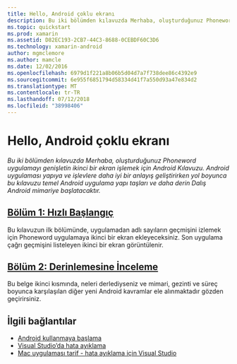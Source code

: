 ```yaml
---
title: Hello, Android çoklu ekranı
description: Bu iki bölümden kılavuzda Merhaba, oluşturduğunuz Phoneword uygulamayı genişletin ikinci bir ekran işlemek için Android Kılavuzu. Android uygulaması yapıya ve işlevlere daha iyi bir anlayış geliştirirken yol boyunca bu kılavuzu temel Android uygulama yapı taşları ve daha derin Dalış Android mimariye başlatacaktır.
ms.topic: quickstart
ms.prod: xamarin
ms.assetid: D82EC193-2CB7-44C3-8688-0CEBDF60C3D6
ms.technology: xamarin-android
author: mgmclemore
ms.author: mamcle
ms.date: 12/02/2016
ms.openlocfilehash: 6979d1f221a8b06b5d04d7a7f738dee86c4392e9
ms.sourcegitcommit: 6e955f6851794d58334d41f7a550d93a47e834d2
ms.translationtype: MT
ms.contentlocale: tr-TR
ms.lasthandoff: 07/12/2018
ms.locfileid: "38998406"
---
```

# <a name="hello-android-multiscreen"></a>Hello, Android çoklu ekranı

_Bu iki bölümden kılavuzda Merhaba, oluşturduğunuz Phoneword uygulamayı genişletin ikinci bir ekran işlemek için Android Kılavuzu. Android uygulaması yapıya ve işlevlere daha iyi bir anlayış geliştirirken yol boyunca bu kılavuzu temel Android uygulama yapı taşları ve daha derin Dalış Android mimariye başlatacaktır._

##  <a name="part-1-quickstartandroidget-startedhello-android-multiscreenhello-android-multiscreen-quickstartmd"></a>[Bölüm 1: Hızlı Başlangıç](~/android/get-started/hello-android-multiscreen/hello-android-multiscreen-quickstart.md)

Bu kılavuzun ilk bölümünde, uygulamadan adlı sayıların geçmişini izlemek için Phoneword uygulamaya ikinci bir ekran ekleyeceksiniz. Son uygulama çağrı geçmişini listeleyen ikinci bir ekran görüntülenir.

##  <a name="part-2-deep-diveandroidget-startedhello-android-multiscreenhello-android-multiscreen-deepdivemd"></a>[Bölüm 2: Derinlemesine İnceleme](~/android/get-started/hello-android-multiscreen/hello-android-multiscreen-deepdive.md)

Bu belge ikinci kısmında, neleri derlediyseniz ve mimari, gezinti ve süreç boyunca karşılaşılan diğer yeni Android kavramlar ele alınmaktadır gözden geçirirsiniz.


## <a name="related-links"></a>İlgili bağlantılar

- [Android kullanmaya başlama](http://developer.android.com/training/index.html)
- [Visual Studio’da hata ayıklama](https://docs.microsoft.com/visualstudio/debugger/)
- [Mac uygulaması tarif - hata ayıklama için Visual Studio](https://developer.xamarin.com/recipes/cross-platform/ide/debugging/)

